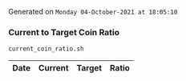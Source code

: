 Generated on `Monday 04-October-2021 at 18:05:10`

### Current to Target Coin Ratio
`current_coin_ratio.sh`

Date|Current|Target|Ratio
---|---|---|---
